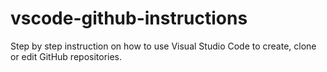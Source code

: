 # vscode-github-instructions
Step by step instruction on how to use Visual Studio Code to create, clone or edit GitHub repositories.
